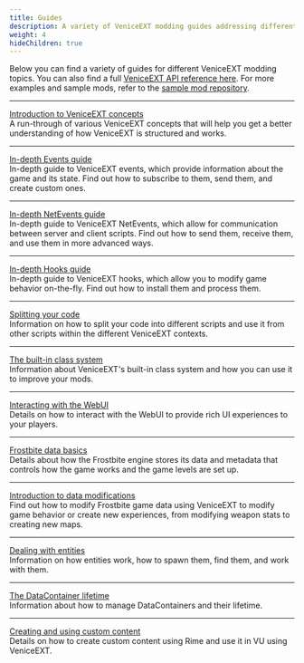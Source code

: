 ```yaml
---
title: Guides
description: A variety of VeniceEXT modding guides addressing different modding features and systems.
weight: 4
hideChildren: true
---
```


Below you can find a variety of guides for different VeniceEXT modding topics. You can also find a full [VeniceEXT API reference here](/vext/ref). For more examples and sample mods, refer to the [sample mod repository](https://github.com/EmulatorNexus/VEXT-Samples).

---

[Introduction to VeniceEXT concepts](/vext/guides/concepts)  
A run-through of various VeniceEXT concepts that will help you get a better understanding of how VeniceEXT is structured and works.

---

[In-depth Events guide](/vext/guides/events)  
In-depth guide to VeniceEXT events, which provide information about the game and its state. Find out how to subscribe to them, send them, and create custom ones.

---

[In-depth NetEvents guide](/vext/guides/netevents)  
In-depth guide to VeniceEXT NetEvents, which allow for communication between server and client scripts. Find out how to send them, receive them, and use them in more advanced ways.

---

[In-depth Hooks guide](/vext/guides/hooks)  
In-depth guide to VeniceEXT hooks, which allow you to modify game behavior on-the-fly. Find out how to install them and process them.

---

[Splitting your code](/vext/guides/code-splitting)  
Information on how to split your code into different scripts and use it from other scripts within the different VeniceEXT contexts.

---

[The built-in class system](/vext/guides/classes)  
Information about VeniceEXT's built-in class system and how you can use it to improve your mods.

---

[Interacting with the WebUI](/vext/guides/webui)  
Details on how to interact with the WebUI to provide rich UI experiences to your players.

---

[Frostbite data basics](/vext/guides/data)  
Details about how the Frostbite engine stores its data and metadata that controls how the game works and the game levels are set up.

---

[Introduction to data modifications](/vext/guides/datamod)  
Find out how to modify Frostbite game data using VeniceEXT to modify game behavior or create new experiences, from modifying weapon stats to creating new maps.

---

[Dealing with entities](/vext/guides/entities)  
Information on how entities work, how to spawn them, find them, and work with them.

---

[The DataContainer lifetime](/vext/guides/lifetimes)  
Information about how to manage DataContainers and their lifetime.

---

[Creating and using custom content](/vext/guides/custom-content)  
Details on how to create custom content using Rime and use it in VU using VeniceEXT.
